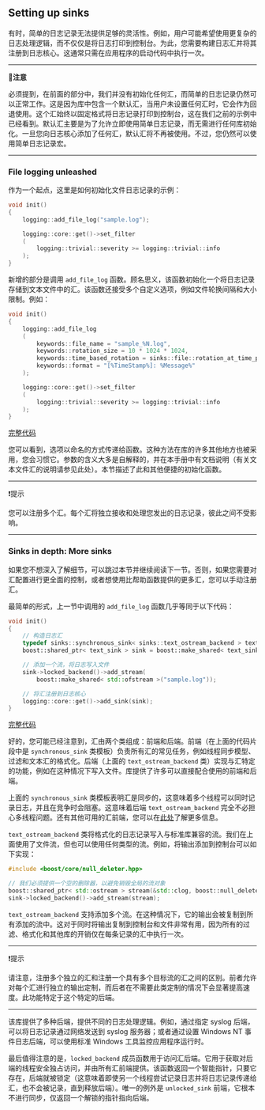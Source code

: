 ## Setting up sinks

有时，简单的日志记录无法提供足够的灵活性。例如，用户可能希望使用更复杂的日志处理逻辑，而不仅仅是将日志打印到控制台。为此，您需要构建日志汇并将其注册到日志核心。这通常只需在应用程序的启动代码中执行一次。

---

**📓注意**

必须提到，在前面的部分中，我们并没有初始化任何汇，而简单的日志记录仍然可以正常工作。这是因为库中包含一个默认汇，当用户未设置任何汇时，它会作为回退使用。这个汇始终以固定格式将日志记录打印到控制台，这在我们之前的示例中已经看到。默认汇主要是为了允许立即使用简单日志记录，而无需进行任何库初始化。一旦您向日志核心添加了任何汇，默认汇将不再被使用。不过，您仍然可以使用简单日志记录宏。

---

### File logging unleashed

作为一个起点，这里是如何初始化文件日志记录的示例：

```cpp
void init()
{
    logging::add_file_log("sample.log");

    logging::core::get()->set_filter
    (
        logging::trivial::severity >= logging::trivial::info
    );
}
```

新增的部分是调用 `add_file_log` 函数。顾名思义，该函数初始化一个将日志记录存储到文本文件中的汇。该函数还接受多个自定义选项，例如文件轮换间隔和大小限制。例如：

```cpp
void init()
{
    logging::add_file_log
    (
        keywords::file_name = "sample_%N.log",                                        // file name pattern
        keywords::rotation_size = 10 * 1024 * 1024,                                   // rotate files every 10 MiB...
        keywords::time_based_rotation = sinks::file::rotation_at_time_point(0, 0, 0), // ...or at midnight
        keywords::format = "[%TimeStamp%]: %Message%"                                 // log record format
    );

    logging::core::get()->set_filter
    (
        logging::trivial::severity >= logging::trivial::info
    );
}
```

[完整代码](https://www.boost.org/doc/libs/1_86_0/libs/log/example/doc/tutorial_file.cpp)

您可以看到，选项以命名的方式传递给函数。这种方法在库的许多其他地方也被采用，您会习惯它。参数的含义大多是自解释的，并在本手册中有文档说明（有关文本文件汇的说明请参见此处）。本节描述了此和其他便捷的初始化函数。

---

❗提示

您可以注册多个汇。每个汇将独立接收和处理您发出的日志记录，彼此之间不受影响。

---

### Sinks in depth: More sinks

如果您不想深入了解细节，可以跳过本节并继续阅读下一节。否则，如果您需要对汇配置进行更全面的控制，或者想使用比帮助函数提供的更多汇，您可以手动注册汇。

最简单的形式，上一节中调用的 `add_file_log` 函数几乎等同于以下代码：

```cpp
void init()
{
    // 构造日志汇
    typedef sinks::synchronous_sink< sinks::text_ostream_backend > text_sink;
    boost::shared_ptr< text_sink > sink = boost::make_shared< text_sink >();

    // 添加一个流，将日志写入文件
    sink->locked_backend()->add_stream(
        boost::make_shared< std::ofstream >("sample.log"));

    // 将汇注册到日志核心
    logging::core::get()->add_sink(sink);
}
```

[完整代码](https://www.boost.org/doc/libs/1_86_0/libs/log/example/doc/tutorial_file_manual.cpp)

好的，您可能已经注意到，汇由两个类组成：前端和后端。前端（在上面的代码片段中是 `synchronous_sink` 类模板）负责所有汇的常见任务，例如线程同步模型、过滤和文本汇的格式化。后端（上面的 `text_ostream_backend` 类）实现与汇特定的功能，例如在这种情况下写入文件。库提供了许多可以直接配合使用的前端和后端。

上面的 `synchronous_sink` 类模板表明汇是同步的，这意味着多个线程可以同时记录日志，并且在竞争时会阻塞。这意味着后端 `text_ostream_backend` 完全不必担心多线程问题。还有其他可用的汇前端，您可以在[此处](./../detailed_features_description/sink_frontends.md)了解更多信息。

`text_ostream_backend` 类将格式化的日志记录写入与标准库兼容的流。我们在上面使用了文件流，但也可以使用任何类型的流。例如，将输出添加到控制台可以如下实现：

```cpp
#include <boost/core/null_deleter.hpp>

// 我们必须提供一个空的删除器，以避免销毁全局的流对象
boost::shared_ptr< std::ostream > stream(&std::clog, boost::null_deleter());
sink->locked_backend()->add_stream(stream);
```

`text_ostream_backend` 支持添加多个流。在这种情况下，它的输出会被复制到所有添加的流中。这对于同时将输出复制到控制台和文件非常有用，因为所有的过滤、格式化和其他库的开销仅在每条记录的汇中执行一次。

---

❗提示
 
请注意，注册多个独立的汇和注册一个具有多个目标流的汇之间的区别。前者允许对每个汇进行独立的输出定制，而后者在不需要此类定制的情况下会显著提高速度。此功能特定于这个特定的后端。

---

该库提供了多种后端，提供不同的日志处理逻辑。例如，通过指定 syslog 后端，可以将日志记录通过网络发送到 syslog 服务器；或者通过设置 Windows NT 事件日志后端，可以使用标准 Windows 工具监控应用程序运行时。

最后值得注意的是，`locked_backend` 成员函数用于访问汇后端。它用于获取对后端的线程安全独占访问，并由所有汇前端提供。该函数返回一个智能指针，只要它存在，后端就被锁定（这意味着即使另一个线程尝试记录日志并将日志记录传递给汇，也不会被记录，直到释放后端）。唯一的例外是 `unlocked_sink` 前端，它根本不进行同步，仅返回一个解锁的指针指向后端。
